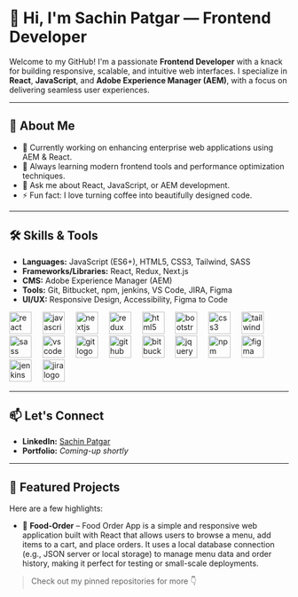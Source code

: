 # 👋 Hi, I'm Sachin Patgar — Frontend Developer

Welcome to my GitHub! I'm a passionate **Frontend Developer** with a knack for building responsive, scalable, and intuitive web interfaces. I specialize in **React**, **JavaScript**, and **Adobe Experience Manager (AEM)**, with a focus on delivering seamless user experiences.

---

## 🚀 About Me

- 🔭 Currently working on enhancing enterprise web applications using AEM & React.
- 🌱 Always learning modern frontend tools and performance optimization techniques.
- 💬 Ask me about React, JavaScript, or AEM development.
- ⚡ Fun fact: I love turning coffee into beautifully designed code.

---

## 🛠️ Skills & Tools

- **Languages:** JavaScript (ES6+), HTML5, CSS3, Tailwind, SASS
- **Frameworks/Libraries:** React, Redux, Next.js
- **CMS:** Adobe Experience Manager (AEM)
- **Tools:** Git, Bitbucket, npm, jenkins, VS Code, JIRA, Figma
- **UI/UX:** Responsive Design, Accessibility, Figma to Code


<div align="left">
  <img src="https://cdn.jsdelivr.net/gh/devicons/devicon/icons/react/react-original.svg" height="40" alt="react logo"  />
  <img width="12" />
  <img src="https://cdn.jsdelivr.net/gh/devicons/devicon/icons/javascript/javascript-original.svg" height="40" alt="javascript logo"  />
  <img width="12" />
  <img src="https://cdn.jsdelivr.net/gh/devicons/devicon/icons/nextjs/nextjs-original.svg" height="40" alt="nextjs logo"  />
  <img width="12" />
  <img src="https://cdn.jsdelivr.net/gh/devicons/devicon/icons/redux/redux-original.svg" height="40" alt="redux logo"  />
  <img width="12" />
  <img src="https://cdn.jsdelivr.net/gh/devicons/devicon/icons/html5/html5-original.svg" height="40" alt="html5 logo"  />
  <img width="12" />
  <img src="https://cdn.jsdelivr.net/gh/devicons/devicon/icons/bootstrap/bootstrap-original.svg" height="40" alt="bootstrap logo"  />
  <img width="12" />
  <img src="https://cdn.jsdelivr.net/gh/devicons/devicon/icons/css3/css3-original.svg" height="40" alt="css3 logo"  />
  <img width="12" />
  <img src="https://cdn.jsdelivr.net/gh/devicons/devicon/icons/tailwindcss/tailwindcss-original-wordmark.svg" height="40" alt="tailwindcss logo"  />
  <img width="12" />
  <img src="https://cdn.jsdelivr.net/gh/devicons/devicon/icons/sass/sass-original.svg" height="40" alt="sass logo"  />
  <img width="12" />
  <img src="https://cdn.jsdelivr.net/gh/devicons/devicon/icons/vscode/vscode-original.svg" height="40" alt="vscode logo"  />
  <img width="12" />
  <img src="https://cdn.jsdelivr.net/gh/devicons/devicon/icons/git/git-original.svg" height="40" alt="git logo"  />
  <img width="12" />
  <img src="https://cdn.jsdelivr.net/gh/devicons/devicon/icons/github/github-original.svg" height="40" alt="github logo"  />
  <img width="12" />
  <img src="https://cdn.jsdelivr.net/gh/devicons/devicon/icons/bitbucket/bitbucket-original.svg" height="40" alt="bitbucket logo"  />
  <img width="12" />
  <img src="https://cdn.jsdelivr.net/gh/devicons/devicon/icons/jquery/jquery-original.svg" height="40" alt="jquery logo"  />
  <img width="12" />
  <img src="https://cdn.jsdelivr.net/gh/devicons/devicon/icons/npm/npm-original-wordmark.svg" height="40" alt="npm logo"  />
  <img width="12" />
  <img src="https://cdn.jsdelivr.net/gh/devicons/devicon/icons/figma/figma-original.svg" height="40" alt="figma logo"  />
  <img width="12" />
  <img src="https://cdn.jsdelivr.net/gh/devicons/devicon/icons/jenkins/jenkins-line.svg" height="40" alt="jenkins logo"  />
  <img width="12" />
  <img src="https://cdn.jsdelivr.net/gh/devicons/devicon/icons/jira/jira-original.svg" height="40" alt="jira logo"  />
</div>


---

## 📫 Let's Connect

- **LinkedIn:** [Sachin Patgar](https://linkedin.com/in/sachin-patgar)
- **Portfolio:** *Coming-up shortly*

---

## 📂 Featured Projects

Here are a few highlights:

- 🔹 **Food-Order** – Food Order App is a simple and responsive web application built with React that allows users to browse a menu, add items to a cart, and place orders. It uses a local database connection (e.g., JSON server or local storage) to manage menu data and order history, making it perfect for testing or small-scale deployments.


> Check out my pinned repositories for more 👇


